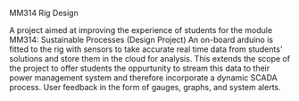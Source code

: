 MM314 Rig Design

A project aimed at improving the experience of students for the module MM314: Sustainable Processes (Design Project)
An on-board arduino is fitted to the rig with sensors to take accurate real time data from students' solutions and store them in the cloud for analysis.
This extends the scope of the project to offer students the oppurtunity to stream this data to their power management system and therefore incorporate a dynamic SCADA process.
User feedback in the form of gauges, graphs, and system alerts.
